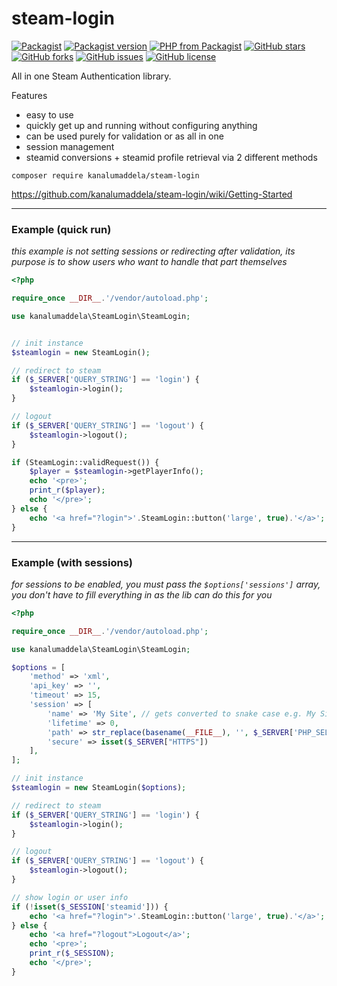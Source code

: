 # steam-login

[![Packagist](https://img.shields.io/packagist/dt/kanalumaddela/steam-login.svg?style=flat-square)](https://packagist.org/packages/kanalumaddela/steam-login)
[![Packagist version](https://img.shields.io/packagist/v/kanalumaddela/steam-login.svg?style=flat-square)](https://packagist.org/packages/kanalumaddela/steam-login)
[![PHP from Packagist](https://img.shields.io/packagist/php-v/kanalumaddela/steam-login.svg?style=flat-square)]()
[![GitHub stars](https://img.shields.io/github/stars/kanalumaddela/steam-login.svg?style=flat-square)](https://github.com/kanalumaddela/steam-login/stargazers)
[![GitHub forks](https://img.shields.io/github/forks/kanalumaddela/steam-login.svg?style=flat-square)](https://github.com/kanalumaddela/steam-login/network)
[![GitHub issues](https://img.shields.io/github/issues/kanalumaddela/steam-login.svg?style=flat-square)](https://github.com/kanalumaddela/steam-login/issues)
[![GitHub license](https://img.shields.io/github/license/kanalumaddela/steam-login.svg?style=flat-square)](https://github.com/kanalumaddela/steam-login/blob/master/LICENSE)

All in one Steam Authentication library.
 
 Features
   - easy to use
   - quickly get up and running without configuring anything
   - can be used purely for validation or as all in one
   - session management
   - steamid conversions + steamid profile retrieval via 2 different methods
 
```
composer require kanalumaddela/steam-login
```
https://github.com/kanalumaddela/steam-login/wiki/Getting-Started

---

### Example (quick run)

*this example is not setting sessions or redirecting after validation, its purpose is to show users who want to handle that part themselves*

```php
<?php

require_once __DIR__.'/vendor/autoload.php';

use kanalumaddela\SteamLogin\SteamLogin;


// init instance
$steamlogin = new SteamLogin();

// redirect to steam
if ($_SERVER['QUERY_STRING'] == 'login') {
    $steamlogin->login();
}

// logout
if ($_SERVER['QUERY_STRING'] == 'logout') {
    $steamlogin->logout();
}

if (SteamLogin::validRequest()) {
    $player = $steamlogin->getPlayerInfo();
    echo '<pre>';
    print_r($player);
    echo '</pre>';
} else {
    echo '<a href="?login">'.SteamLogin::button('large', true).'</a>';
}
```

---

### Example (with sessions)

*for sessions to be enabled, you must pass the `$options['sessions']` array, you don't have to fill everything in as the lib can do this for you*

```php
<?php

require_once __DIR__.'/vendor/autoload.php';

use kanalumaddela\SteamLogin\SteamLogin;

$options = [
    'method' => 'xml',
    'api_key' => '',
    'timeout' => 15,
    'session' => [
        'name' => 'My Site', // gets converted to snake case e.g. My Site -> My_Site
        'lifetime' => 0,
        'path' => str_replace(basename(__FILE__), '', $_SERVER['PHP_SELF']),
        'secure' => isset($_SERVER["HTTPS"])
    ],
];

// init instance
$steamlogin = new SteamLogin($options);

// redirect to steam
if ($_SERVER['QUERY_STRING'] == 'login') {
    $steamlogin->login();
}

// logout
if ($_SERVER['QUERY_STRING'] == 'logout') {
    $steamlogin->logout();
}

// show login or user info
if (!isset($_SESSION['steamid'])) {
    echo '<a href="?login">'.SteamLogin::button('large', true).'</a>';
} else {
    echo '<a href="?logout">Logout</a>';
    echo '<pre>';
    print_r($_SESSION);
    echo '</pre>';
}
```